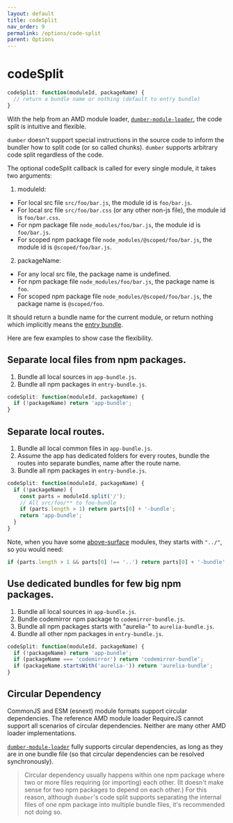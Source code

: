 ```yaml
---
layout: default
title: codeSplit
nav_order: 9
permalink: /options/code-split
parent: Options
---
```


# codeSplit

```js
codeSplit: function(moduleId, packageName) {
  // return a bundle name or nothing (default to entry bundle)
}
```

With the help from an AMD module loader, [`dumber-module-loader`](https://github.com/dumberjs/dumber-module-loader), the code split is intuitive and flexible.

`dumber` doesn't support special instructions in the source code to inform the bundler how to split code (or so called chunks). `dumber` supports arbitrary code split regardless of the code.

The optional codeSplit callback is called for every single module, it takes two arguments:

1. moduleId:
  * For local src file `src/foo/bar.js`, the module id is `foo/bar.js`.
  * For local src file `src/foo/bar.css` (or any other non-js file), the module id is `foo/bar.css`.
  * For npm package file `node_modules/foo/bar.js`, the module id is `foo/bar.js`.
  * For scoped npm package file `node_modules/@scoped/foo/bar.js`, the module id is `@scoped/foo/bar.js`.
2. packageName:
  * For any local src file, the package name is undefined.
  * For npm package file `node_modules/foo/bar.js`, the package name is `foo`.
  * For scoped npm package file `node_modules/@scoped/foo/bar.js`, the package name is `@scoped/foo`.

It should return a bundle name for the current module, or return nothing which implicitly means the [entry bundle](./entry-bundle).

Here are few examples to show case the flexibility.

## Separate local files from npm packages.

1. Bundle all local sources in `app-bundle.js`.
2. Bundle all npm packages in `entry-bundle.js`.

```js
codeSplit: function(moduleId, packageName) {
  if (!packageName) return 'app-bundle';
}
```

## Separate local routes.

1. Bundle all local common files in `app-bundle.js`.
2. Assume the app has dedicated folders for every routes, bundle the routes into separate bundles, name after the route name.
3. Bundle all npm packages in `entry-bundle.js`.

```js
codeSplit: function(moduleId, packageName) {
  if (!packageName) {
    const parts = moduleId.split('/');
    // All src/foo/** to foo-bundle
    if (parts.length > 1) return parts[0] + '-bundle';
    return 'app-bundle';
  }
}
```

Note, when you have some [above-surface](../resources#above-surface-module-id) modules, they starts with `"../"`, so you would need:

```js
if (parts.length > 1 && parts[0] !== '..') return parts[0] + '-bundle';
```

## Use dedicated bundles for few big npm packages.

1. Bundle all local sources in `app-bundle.js`.
2. Bundle codemirror npm package to `codemirror-bundle.js`.
2. Bundle all npm packages starts with "aurelia-" to `aurelia-bundle.js`.
4. Bundle all other npm packages in `entry-bundle.js`.

```js
codeSplit: function(moduleId, packageName) {
  if (!packageName) return 'app-bundle';
  if (packageName === 'codemirror') return 'codemirror-bundle';
  if (packageName.startsWith('aurelia-')) return 'aurelia-bundle';
}
```

## Circular Dependency

CommonJS and ESM (esnext) module formats support circular dependencies. The reference AMD module loader RequireJS cannot support all scenarios of circular dependencies. Neither are many other AMD loader implementations.

[`dumber-module-loader`](https://github.com/dumberjs/dumber-module-loader) fully supports circular dependencies, as long as they are in one bundle file (so that circular dependencies can be resolved synchronously).

> Circular dependency usually happens within one npm package where two or more files requiring (or importing) each other. (It doesn't make sense for two npm packages to depend on each other.) For this reason, although `dumber`'s code split supports separating the internal files of one npm package into multiple bundle files, it's recommended not doing so.
